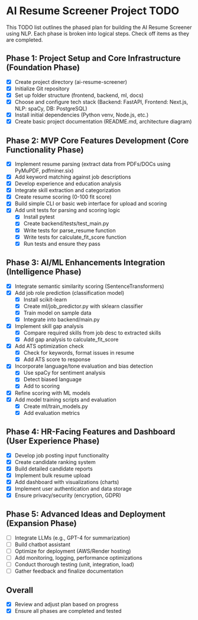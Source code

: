 # AI Resume Screener Project TODO

This TODO list outlines the phased plan for building the AI Resume Screener using NLP. Each phase is broken into logical steps. Check off items as they are completed.

## Phase 1: Project Setup and Core Infrastructure (Foundation Phase)
- [x] Create project directory (ai-resume-screener)
- [x] Initialize Git repository
- [x] Set up folder structure (frontend, backend, ml, docs)
- [x] Choose and configure tech stack (Backend: FastAPI, Frontend: Next.js, NLP: spaCy, DB: PostgreSQL)
- [x] Install initial dependencies (Python venv, Node.js, etc.)
- [x] Create basic project documentation (README.md, architecture diagram)

## Phase 2: MVP Core Features Development (Core Functionality Phase)
- [x] Implement resume parsing (extract data from PDFs/DOCs using PyMuPDF, pdfminer.six)
- [x] Add keyword matching against job descriptions
- [x] Develop experience and education analysis
- [x] Integrate skill extraction and categorization
- [x] Create resume scoring (0-100 fit score)
- [x] Build simple CLI or basic web interface for upload and scoring
- [x] Add unit tests for parsing and scoring logic
  - [x] Install pytest
  - [x] Create backend/tests/test_main.py
  - [x] Write tests for parse_resume function
  - [x] Write tests for calculate_fit_score function
  - [x] Run tests and ensure they pass

## Phase 3: AI/ML Enhancements Integration (Intelligence Phase)
- [x] Integrate semantic similarity scoring (SentenceTransformers)
- [x] Add job role prediction (classification model)
  - [x] Install scikit-learn
  - [x] Create ml/job_predictor.py with sklearn classifier
  - [x] Train model on sample data
  - [x] Integrate into backend/main.py
- [x] Implement skill gap analysis
  - [x] Compare required skills from job desc to extracted skills
  - [x] Add gap analysis to calculate_fit_score
- [x] Add ATS optimization check
  - [x] Check for keywords, format issues in resume
  - [x] Add ATS score to response
- [x] Incorporate language/tone evaluation and bias detection
  - [x] Use spaCy for sentiment analysis
  - [x] Detect biased language
  - [x] Add to scoring
- [x] Refine scoring with ML models
- [x] Add model training scripts and evaluation
  - [x] Create ml/train_models.py
  - [x] Add evaluation metrics

## Phase 4: HR-Facing Features and Dashboard (User Experience Phase)
- [x] Develop job posting input functionality
- [x] Create candidate ranking system
- [x] Build detailed candidate reports
- [x] Implement bulk resume upload
- [x] Add dashboard with visualizations (charts)
- [x] Implement user authentication and data storage
- [x] Ensure privacy/security (encryption, GDPR)

## Phase 5: Advanced Ideas and Deployment (Expansion Phase)
- [ ] Integrate LLMs (e.g., GPT-4 for summarization)
- [ ] Build chatbot assistant
- [ ] Optimize for deployment (AWS/Render hosting)
- [ ] Add monitoring, logging, performance optimizations
- [ ] Conduct thorough testing (unit, integration, load)
- [ ] Gather feedback and finalize documentation

## Overall
- [x] Review and adjust plan based on progress
- [x] Ensure all phases are completed and tested
